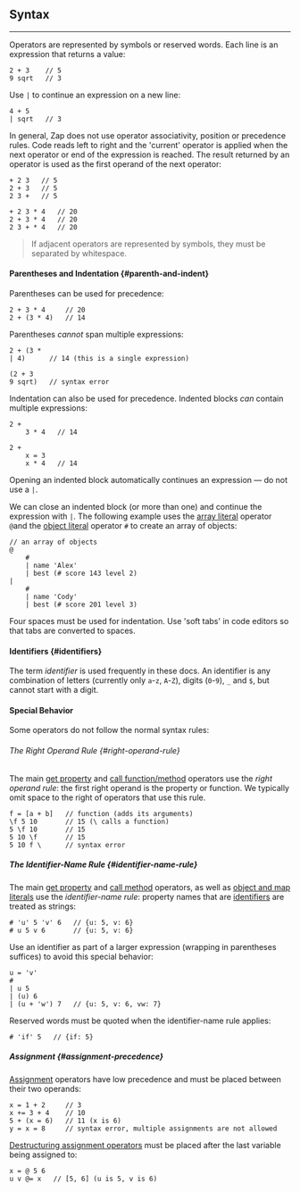 ## Syntax

---

Operators are represented by symbols or reserved words. Each line is an expression that returns a value:

```
2 + 3    // 5
9 sqrt   // 3
```

Use `|` to continue an expression on a new line:

```
4 + 5
| sqrt   // 3
```

In general, Zap does not use operator associativity, position or precedence rules. Code reads left to right and the 'current' operator is applied when the next operator or end of the expression is reached. The result returned by an operator is used as the first operand of the next operator:

```
+ 2 3   // 5
2 + 3   // 5
2 3 +   // 5

+ 2 3 * 4   // 20
2 + 3 * 4   // 20
2 3 + * 4   // 20
```

> If adjacent operators are represented by symbols, they must be separated by whitespace.

#### Parentheses and Indentation {#parenth-and-indent}

Parentheses can be used for precedence:

```
2 + 3 * 4     // 20
2 + (3 * 4)   // 14
```

Parentheses *cannot* span multiple expressions:

```
2 + (3 *
| 4)      // 14 (this is a single expression)

(2 + 3
9 sqrt)   // syntax error   
```

Indentation can also be used for precedence. Indented blocks *can* contain multiple expressions:

```
2 + 
    3 * 4   // 14

2 + 
    x = 3
    x * 4   // 14    
```

Opening an indented block automatically continues an expression &mdash; do not use a `|`.

We can close an indented block (or more than one) and continue the expression with `|`. The following example uses the [array literal](?Literals#arrays-and-sets) operator `@`and the [object literal](?Literals#objects-and-maps) operator `#` to create an array of objects:

```
// an array of objects
@
    #
    | name 'Alex'
    | best (# score 143 level 2)
| 
    #
    | name 'Cody'
    | best (# score 201 level 3)
```

Four spaces must be used for indentation. Use 'soft tabs' in code editors so that tabs are converted to spaces.

#### Identifiers {#identifiers}

The term _identifier_ is used frequently in these docs. An identifier is any combination of letters (currently only `a`-`z`, `A`-`Z`), digits (`0`-`9`), `_` and `$`, but cannot start with a digit. 

#### Special Behavior

Some operators do not follow the normal syntax rules:

###### The Right Operand Rule {#right-operand-rule}

The main [get property](?Get-Property) and [call function/method](?Calling-Functions) operators use the _right operand rule_: the first right operand is the property or function. We typically omit space to the right of operators that use this rule.

```
f = [a + b]   // function (adds its arguments)
\f 5 10       // 15 (\ calls a function)
5 \f 10       // 15
5 10 \f       // 15
5 10 f \      // syntax error
```

##### The Identifier-Name Rule {#identifier-name-rule}

The main [get property](?Get-Property) and [call method](?Calling-Functions#calling-methods) operators, as well as [object and map literals](?Literals#objects-and-maps) use the _identifier-name rule_: property names that are [identifiers](#identifiers) are treated as strings:

```
# 'u' 5 'v' 6   // {u: 5, v: 6}
# u 5 v 6       // {u: 5, v: 6}
```

Use an identifier as part of a larger expression (wrapping in parentheses suffices) to avoid this special behavior:

```
u = 'v'
# 
| u 5
| (u) 6
| (u + 'w') 7   // {u: 5, v: 6, vw: 7}
```

Reserved words must be quoted when the identifier-name rule applies:

```
# 'if' 5   // {if: 5}
```

##### Assignment {#assignment-precedence}

[Assignment](?Assignment) operators have low precedence and must be placed between their two operands:

```
x = 1 + 2     // 3
x += 3 + 4    // 10
5 + (x = 6)   // 11 (x is 6)
y = x = 8     // syntax error, multiple assignments are not allowed 
```

[Destructuring assignment operators](?Assignment#destructuring) must be placed after the last variable being assigned to:

```
x = @ 5 6
u v @= x   // [5, 6] (u is 5, v is 6)
```